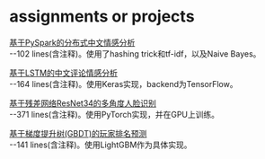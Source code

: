 # assignments or projects

[基于PySpark的分布式中文情感分析](https://github.com/yang-zhou-x/assignments/tree/master/1.sentiment_analysis_cn)  
--102 lines(含注释)。使用了hashing trick和tf-idf，以及Naive Bayes。

[基于LSTM的中文评论情感分析](https://github.com/yang-zhou-x/assignments/tree/master/4.lstm_sentiment_analysis)  
--164 lines(含注释)。使用Keras实现，backend为TensorFlow。

[基于残差网络ResNet34的多角度人脸识别](https://github.com/yang-zhou-x/assignments/tree/master/2.resnet34_face_recognition)  
--371 lines(含注释)。使用PyTorch实现，并在GPU上训练。

[基于梯度提升树(GBDT)的玩家排名预测](https://github.com/yang-zhou-x/assignments/tree/master/3.lightgbm_pubg)  
--141 lines(含注释)。使用LightGBM作为具体实现。

